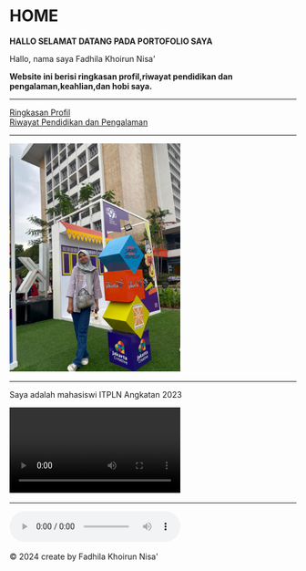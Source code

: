<html lang="en">
<head>
    <meta charset="UTF-8">
    <meta name="viewport" content="width=device-width, initial-scale=1.0">
    <title>Document</title>
</head>
<body>
    <h1>HOME</h1>
    <b>HALLO SELAMAT DATANG PADA PORTOFOLIO SAYA</b>
    <p> Hallo, nama saya Fadhila Khoirun Nisa' </p><b>Website ini berisi ringkasan profil,riwayat pendidikan dan pengalaman,keahlian,dan hobi saya.</b>
    <hr>
    <a href="tugas1about.html">Ringkasan Profil</a>
    <br>
    <a href="tugas1news.html" target="_blank" rel="noopener noreferrer">Riwayat Pendidikan dan Pengalaman</a>
    <hr>
    <a href="tugas1about.html" >
    <img src="fadhila.jpg" alt="Ringkasan Profil" width="300">
    </a>
    <hr> 
    <p>Saya adalah mahasiswi ITPLN Angkatan 2023 </p>
    <hd>
    <video
        width="300"
        autoplay
        controls
        loop
        >
        <source src="videofadhila.mp4" type="video/mp4">
    </video>
    <hr>
    <audio src="audio.mp3" controls></audio>
    <p>&copy; 2024 create by Fadhila Khoirun Nisa' </p>

